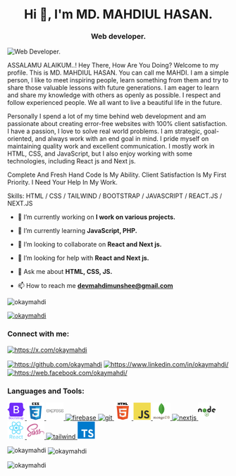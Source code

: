 <h1 align="center">Hi 👋, I'm MD. MAHDIUL HASAN.</h1>
<h3 align="center">Web developer.</h3>

![Web Developer.](https://i.ibb.co.com/T4CvMhJ/mahdiulhasan.png)

ASSALAMU ALAIKUM..! Hey There, How Are You Doing? Welcome to my profile. This is MD. MAHDIUL HASAN. You can call me MAHDI. I am a simple person, I like to meet inspiring people, learn something from them and try to share those valuable lessons with future generations. I am eager to learn and share my knowledge with others as openly as possible. I respect and follow experienced people. We all want to live a beautiful life in the future.

Personally I spend a lot of my time behind web development and am passionate about creating error-free websites with 100% client satisfaction. I have a passion, I love to solve real world problems. I am strategic, goal-oriented, and always work with an end goal in mind. I pride myself on maintaining quality work and excellent communication.
I mostly work in HTML, CSS, and JavaScript, but I also enjoy working with some technologies, including React js and Next js.

Complete And Fresh Hand Code Is My Ability. Client Satisfaction Is My First Priority. I Need Your Help In My Work.

Skills: HTML / CSS / TAILWIND / BOOTSTRAP / JAVASCRIPT / REACT.JS / NEXT.JS

- 🔭 I’m currently working on **I work on various projects.**

- 🌱 I’m currently learning **JavaScript, PHP.**

- 👯 I’m looking to collaborate on **React and Next js.**

- 🤝 I’m looking for help with **React and Next js.**

- 💬 Ask me about **HTML, CSS, JS.**

- 📫 How to reach me **devmahdimunshee@gmail.com**

<p align="left"> <img src="https://komarev.com/ghpvc/?username=okaymahdi&label=Profile%20views&color=0e75b6&style=flat" alt="okaymahdi" /> </p>

<p align="left"> <a href="https://github.com/ryo-ma/github-profile-trophy"><img src="https://github-profile-trophy.vercel.app/?username=okaymahdi" alt="okaymahdi" /></a> </p>


<h3 align="left">Connect with me:</h3>
<p align="left">
<a href="https://twitter.com/https://x.com/okaymahdi" target="blank"><img align="center" src="https://raw.githubusercontent.com/rahuldkjain/github-profile-readme-generator/master/src/images/icons/Social/twitter.svg" alt="https://x.com/okaymahdi" height="30" width="40" /></a>

<a href="https://github.com/https://github.com/okaymahdi" target="blank"><img align="center" src="https://raw.githubusercontent.com/rahuldkjain/github-profile-readme-generator/master/src/images/icons/Social/github.svg" alt="https://github.com/okaymahdi" height="30" width="40" /></a>
<a href="https://linkedin.com/in/https://www.linkedin.com/in/okaymahdi/" target="blank"><img align="center" src="https://raw.githubusercontent.com/rahuldkjain/github-profile-readme-generator/master/src/images/icons/Social/linked-in-alt.svg" alt="https://www.linkedin.com/in/okaymahdi/" height="30" width="40" /></a>
<a href="https://fb.com/https://web.facebook.com/okaymahdi/" target="blank"><img align="center" src="https://raw.githubusercontent.com/rahuldkjain/github-profile-readme-generator/master/src/images/icons/Social/facebook.svg" alt="https://web.facebook.com/okaymahdi/" height="30" width="40" /></a>

</p>

<h3 align="left">Languages and Tools:</h3>
<p align="left"> <a href="https://getbootstrap.com" target="_blank" rel="noreferrer"> <img src="https://raw.githubusercontent.com/devicons/devicon/master/icons/bootstrap/bootstrap-plain-wordmark.svg" alt="bootstrap" width="40" height="40"/> </a> <a href="https://www.w3schools.com/css/" target="_blank" rel="noreferrer"> <img src="https://raw.githubusercontent.com/devicons/devicon/master/icons/css3/css3-original-wordmark.svg" alt="css3" width="40" height="40"/> </a> <a href="https://expressjs.com" target="_blank" rel="noreferrer"> <img src="https://raw.githubusercontent.com/devicons/devicon/master/icons/express/express-original-wordmark.svg" alt="express" width="40" height="40"/> </a> <a href="https://firebase.google.com/" target="_blank" rel="noreferrer"> <img src="https://www.vectorlogo.zone/logos/firebase/firebase-icon.svg" alt="firebase" width="40" height="40"/> </a> <a href="https://git-scm.com/" target="_blank" rel="noreferrer"> <img src="https://www.vectorlogo.zone/logos/git-scm/git-scm-icon.svg" alt="git" width="40" height="40"/> </a> <a href="https://www.w3.org/html/" target="_blank" rel="noreferrer"> <img src="https://raw.githubusercontent.com/devicons/devicon/master/icons/html5/html5-original-wordmark.svg" alt="html5" width="40" height="40"/> </a> <a href="https://developer.mozilla.org/en-US/docs/Web/JavaScript" target="_blank" rel="noreferrer"> <img src="https://raw.githubusercontent.com/devicons/devicon/master/icons/javascript/javascript-original.svg" alt="javascript" width="40" height="40"/> </a> <a href="https://www.mongodb.com/" target="_blank" rel="noreferrer"> <img src="https://raw.githubusercontent.com/devicons/devicon/master/icons/mongodb/mongodb-original-wordmark.svg" alt="mongodb" width="40" height="40"/> </a> <a href="https://nextjs.org/" target="_blank" rel="noreferrer"> <img src="https://cdn.worldvectorlogo.com/logos/nextjs-2.svg" alt="nextjs" width="40" height="40"/> </a> <a href="https://nodejs.org" target="_blank" rel="noreferrer"> <img src="https://raw.githubusercontent.com/devicons/devicon/master/icons/nodejs/nodejs-original-wordmark.svg" alt="nodejs" width="40" height="40"/> </a> <a href="https://reactjs.org/" target="_blank" rel="noreferrer"> <img src="https://raw.githubusercontent.com/devicons/devicon/master/icons/react/react-original-wordmark.svg" alt="react" width="40" height="40"/> </a> <a href="https://sass-lang.com" target="_blank" rel="noreferrer"> <img src="https://raw.githubusercontent.com/devicons/devicon/master/icons/sass/sass-original.svg" alt="sass" width="40" height="40"/> </a> <a href="https://tailwindcss.com/" target="_blank" rel="noreferrer"> <img src="https://www.vectorlogo.zone/logos/tailwindcss/tailwindcss-icon.svg" alt="tailwind" width="40" height="40"/> </a> <a href="https://www.typescriptlang.org/" target="_blank" rel="noreferrer"> <img src="https://raw.githubusercontent.com/devicons/devicon/master/icons/typescript/typescript-original.svg" alt="typescript" width="40" height="40"/> </a> </p>

<p><img align="left" src="https://github-readme-stats.vercel.app/api/top-langs?username=okaymahdi&show_icons=true&locale=en&layout=compact" alt="okaymahdi" /></p>

<p>&nbsp;<img align="center" src="https://github-readme-stats.vercel.app/api?username=okaymahdi&show_icons=true&locale=en" alt="okaymahdi" /></p>

<p><img align="center" src="https://github-readme-streak-stats.herokuapp.com/?user=okaymahdi&" alt="okaymahdi" /></p>
